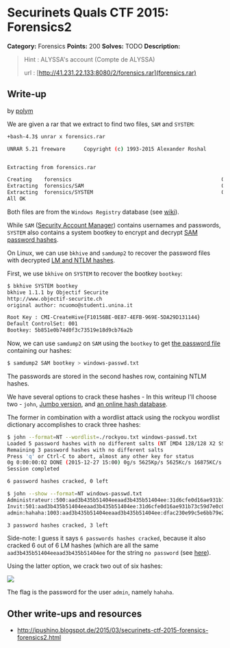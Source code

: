 # Securinets Quals CTF 2015: Forensics2

**Category:** Forensics
**Points:** 200
**Solves:** TODO
**Description:** 

> Hint : ALYSSA's account (Compte de ALYSSA) 
>
> url : [http://41.231.22.133:8080/2/forensics.rar](forensics.rar)

## Write-up

by [polym](https://github.com/abpolym)

We are given a rar that we extract to find two files, `SAM` and `SYSTEM`:

```bash
+bash-4.3$ unrar x forensics.rar 

UNRAR 5.21 freeware      Copyright (c) 1993-2015 Alexander Roshal


Extracting from forensics.rar

Creating    forensics                                                 OK
Extracting  forensics/SAM                                             OK 
Extracting  forensics/SYSTEM                                          OK 
All OK
```

Both files are from the `Windows Registry` database (see [wiki](https://en.wikipedia.org/wiki/Windows_Registry)).

While `SAM` ([Security Account Manager](https://en.wikipedia.org/wiki/Security_Account_Manager)) contains usernames and passwords, `SYSTEM` also contains a system bootkey to encrypt and decrypt [SAM password hashes](ftp://distro.ibiblio.org/openwall/passwords/pwdump/syskey.txt).

On Linux, we can use `bkhive` and `samdump2` to recover the password files with decrypted [LM and NTLM hashes](http://openwall.info/wiki/john/hash-formats).

First, we use `bkhive` on `SYSTEM` to recover the bootkey `bootkey`:

```bash
$ bkhive SYSTEM bootkey
bkhive 1.1.1 by Objectif Securite
http://www.objectif-securite.ch
original author: ncuomo@studenti.unina.it

Root Key : CMI-CreateHive{F10156BE-0E87-4EFB-969E-5DA29D131144}
Default ControlSet: 001
Bootkey: 5b851e0b74d0f3c73519e18d9cb76a2b
```

Now, we can use `samdump2` on `SAM` using the `bootkey` to get [the password file](./windows-passwd.txt) containing our hashes:

```bash
$ samdump2 SAM bootkey > windows-passwd.txt
```

The passwords are stored in the second hashes row, containing NTLM hashes.

We have several options to crack these hashes - In this writeup I'll choose two - `john`, [Jumbo version](http://www.openwall.com/john/), and [an online hash database](https://hashkiller.co.uk/ntlm-decrypter.aspx).

The former in combination with a wordlist attack using the rockyou wordlist dictionary accomplishes to crack three hashes:

```bash
$ john --format=NT --wordlist=./rockyou.txt windows-passwd.txt 
Loaded 5 password hashes with no different salts (NT [MD4 128/128 X2 SSE2-16])
Remaining 3 password hashes with no different salts
Press 'q' or Ctrl-C to abort, almost any other key for status
0g 0:00:00:02 DONE (2015-12-27 15:00) 0g/s 5625Kp/s 5625Kc/s 16875KC/s             ..*7¡Vamos!
Session completed

6 password hashes cracked, 0 left

$ john --show --format=NT windows-passwd.txt                                                                                                                                           
Administrateur::500:aad3b435b51404eeaad3b435b51404ee:31d6cfe0d16ae931b73c59d7e0c089c0:::
Invit:501:aad3b435b51404eeaad3b435b51404ee:31d6cfe0d16ae931b73c59d7e0c089c0:::
admin:hahaha:1003:aad3b435b51404eeaad3b435b51404ee:dfac230e99c5e6bb79e25668712d66b9:::

3 password hashes cracked, 3 left
```

Side-note: I guess it says `6 passwords hashes cracked`, because it also cracked 6 out of 6 LM hashes (which are all the same `aad3b435b51404eeaad3b435b51404ee` for the string `no password` (see [here](https://www.felixrr.pro/archives/339/what-is-aad3b435b51404eeaad3b435b51404ee)).

Using the latter option, we crack two out of six hashes:

![](hashkiller.png)

The flag is the password for the user `admin`, namely `hahaha`.

## Other write-ups and resources

* <http://ipushino.blogspot.de/2015/03/securinets-ctf-2015-forensics-forensics2.html>